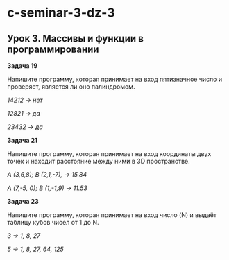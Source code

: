 # c-seminar-3-dz-3

## Урок 3. Массивы и функции в программировании

**Задача 19**

Напишите программу, которая принимает на вход пятизначное число и проверяет, является ли оно палиндромом.

*14212 -> нет*

*12821 -> да*

*23432 -> да*

**Задача 21**

Напишите программу, которая принимает на вход координаты двух точек и находит расстояние между ними в 3D пространстве.

*A (3,6,8); B (2,1,-7), -> 15.84*

*A (7,-5, 0); B (1,-1,9) -> 11.53*

**Задача 23**

Напишите программу, которая принимает на вход число (N) и выдаёт таблицу кубов чисел от 1 до N.

*3 -> 1, 8, 27*

*5 -> 1, 8, 27, 64, 125*
